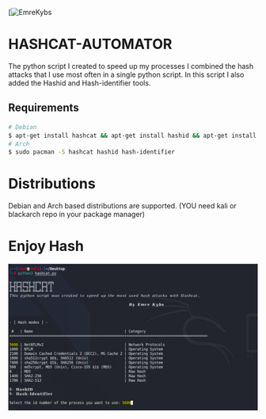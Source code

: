 [![EmreKybs](https://img.shields.io/badge/MadeBy-EmreKybs-black)
# HASHCAT-AUTOMATOR

The python script I created to speed up my processes
I combined the hash attacks that I use most often in a single python script.
In this script I also added the Hashid and Hash-identifier tools.

## Requirements
```bash
# Debian
$ apt-get install hashcat && apt-get install hashid && apt-get install hash-identifier
# Arch
$ sudo pacman -S hashcat hashid hash-identifier
```

# Distributions

Debian and Arch based distributions are supported. (YOU need kali or blackarch repo in your package manager)

# Enjoy Hash 

<img src="https://github.com/emrekybs/Hashcat-Automator/blob/main/myscripts.png">

